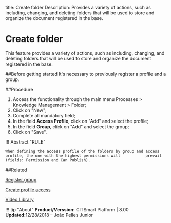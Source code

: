 title: Create folder 
Description:  Provides a variety of actions, such as including, changing, and deleting folders that will be used to store and organize the document registered in the base.
# Create folder

This feature provides a variety of actions, such as including, changing, and deleting folders that will be used to store and organize the document registered in the base.

##Before getting started
It's necessary to previously register a profile and a group.

##Procedure

1.  Access the functionality through the main menu Processes \> Knowledge Management \> Folder;
2.  Click on "New";
3.  Complete all mandatory field;
4.  In the field **Access Profile**, click on "Add" and select the profile;
5.  In the field **Group**, click on "Add" and select the group;
6.  Click on "Save".

!!! Abstract "RULE"

    When defining the access profile of the folders by group and access profile, the one with the highest permissions will           prevail (fields: Permission and Can Publish).


##Related

[Register group](/en-us/citsmart-platform-8/initial-settings/access-settings/user/register-groups.html)  

[Create profile access](/en-us/citsmart-platform-8/initial-settings/access-settings/profile/create-profile-access.html)


<i class='fa fa-youtube-play  fa-2x' style='color:#97ce17;vertical-align: middle;'> </i> [Video Library](https://www.youtube.com/playlist?list=PLB5qK2uzf2ROOaL7DsS86sLx4ilNgruEc)

!!! tip "About"
    <b>Product/Verssion:</b> CITSmart Platform | 8.00 &nbsp;&nbsp;
    <b>Updated:</b>12/28/2018 – João Pelles Junior 
